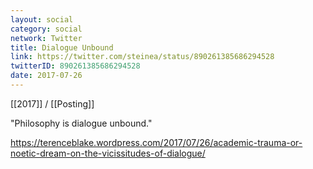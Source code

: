 ```yaml
---
layout: social
category: social
network: Twitter
title: Dialogue Unbound
link: https://twitter.com/steinea/status/890261385686294528
twitterID: 890261385686294528
date: 2017-07-26
---
```


[[2017]] / [[Posting]]

"Philosophy is dialogue unbound."

<https://terenceblake.wordpress.com/2017/07/26/academic-trauma-or-noetic-dream-on-the-vicissitudes-of-dialogue/>
